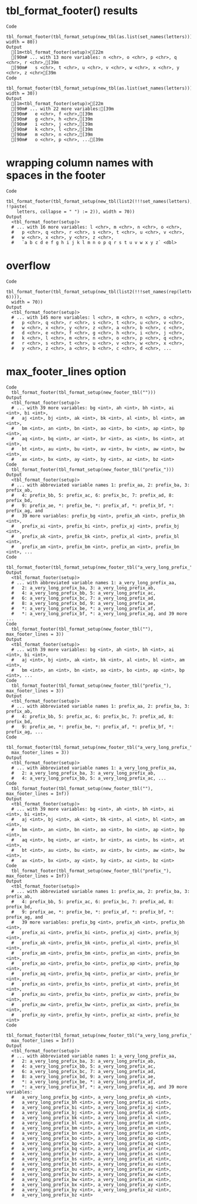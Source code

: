 # tbl_format_footer() results

    Code
      tbl_format_footer(tbl_format_setup(new_tbl(as.list(set_names(letters))), width = 80))
    Output
      [1m<tbl_format_footer(setup)>[22m
      [90m# ... with 13 more variables: n <chr>, o <chr>, p <chr>, q <chr>, r <chr>,[39m
      [90m#   s <chr>, t <chr>, u <chr>, v <chr>, w <chr>, x <chr>, y <chr>, z <chr>[39m
    Code
      tbl_format_footer(tbl_format_setup(new_tbl(as.list(set_names(letters))), width = 30))
    Output
      [1m<tbl_format_footer(setup)>[22m
      [90m# ... with 22 more variables:[39m
      [90m#   e <chr>, f <chr>,[39m
      [90m#   g <chr>, h <chr>,[39m
      [90m#   i <chr>, j <chr>,[39m
      [90m#   k <chr>, l <chr>,[39m
      [90m#   m <chr>, n <chr>,[39m
      [90m#   o <chr>, p <chr>, ...[39m

# wrapping column names with spaces in the footer

    Code
      tbl_format_footer(tbl_format_setup(new_tbl(list2(!!!set_names(letters), !!paste(
        letters, collapse = " ") := 2)), width = 70))
    Output
      <tbl_format_footer(setup)>
      # ... with 16 more variables: l <chr>, m <chr>, n <chr>, o <chr>,
      #   p <chr>, q <chr>, r <chr>, s <chr>, t <chr>, u <chr>, v <chr>,
      #   w <chr>, x <chr>, y <chr>, z <chr>,
      #   `a b c d e f g h i j k l m n o p q r s t u v w x y z` <dbl>

# overflow

    Code
      tbl_format_footer(tbl_format_setup(new_tbl(list2(!!!set_names(rep(letters, 6)))),
      width = 70))
    Output
      <tbl_format_footer(setup)>
      # ... with 145 more variables: l <chr>, m <chr>, n <chr>, o <chr>,
      #   p <chr>, q <chr>, r <chr>, s <chr>, t <chr>, u <chr>, v <chr>,
      #   w <chr>, x <chr>, y <chr>, z <chr>, a <chr>, b <chr>, c <chr>,
      #   d <chr>, e <chr>, f <chr>, g <chr>, h <chr>, i <chr>, j <chr>,
      #   k <chr>, l <chr>, m <chr>, n <chr>, o <chr>, p <chr>, q <chr>,
      #   r <chr>, s <chr>, t <chr>, u <chr>, v <chr>, w <chr>, x <chr>,
      #   y <chr>, z <chr>, a <chr>, b <chr>, c <chr>, d <chr>, ...

# max_footer_lines option

    Code
      tbl_format_footer(tbl_format_setup(new_footer_tbl("")))
    Output
      <tbl_format_footer(setup)>
      # ... with 39 more variables: bg <int>, ah <int>, bh <int>, ai <int>, bi <int>,
      #   aj <int>, bj <int>, ak <int>, bk <int>, al <int>, bl <int>, am <int>,
      #   bm <int>, an <int>, bn <int>, ao <int>, bo <int>, ap <int>, bp <int>,
      #   aq <int>, bq <int>, ar <int>, br <int>, as <int>, bs <int>, at <int>,
      #   bt <int>, au <int>, bu <int>, av <int>, bv <int>, aw <int>, bw <int>,
      #   ax <int>, bx <int>, ay <int>, by <int>, az <int>, bz <int>
    Code
      tbl_format_footer(tbl_format_setup(new_footer_tbl("prefix_")))
    Output
      <tbl_format_footer(setup)>
      # ... with abbreviated variable names 1: prefix_aa, 2: prefix_ba, 3: prefix_ab,
      #   4: prefix_bb, 5: prefix_ac, 6: prefix_bc, 7: prefix_ad, 8: prefix_bd,
      #   9: prefix_ae, *: prefix_be, *: prefix_af, *: prefix_bf, *: prefix_ag, and
      #   39 more variables: prefix_bg <int>, prefix_ah <int>, prefix_bh <int>,
      #   prefix_ai <int>, prefix_bi <int>, prefix_aj <int>, prefix_bj <int>,
      #   prefix_ak <int>, prefix_bk <int>, prefix_al <int>, prefix_bl <int>,
      #   prefix_am <int>, prefix_bm <int>, prefix_an <int>, prefix_bn <int>, ...
    Code
      tbl_format_footer(tbl_format_setup(new_footer_tbl("a_very_long_prefix_")))
    Output
      <tbl_format_footer(setup)>
      # ... with abbreviated variable names 1: a_very_long_prefix_aa,
      #   2: a_very_long_prefix_ba, 3: a_very_long_prefix_ab,
      #   4: a_very_long_prefix_bb, 5: a_very_long_prefix_ac,
      #   6: a_very_long_prefix_bc, 7: a_very_long_prefix_ad,
      #   8: a_very_long_prefix_bd, 9: a_very_long_prefix_ae,
      #   *: a_very_long_prefix_be, *: a_very_long_prefix_af,
      #   *: a_very_long_prefix_bf, *: a_very_long_prefix_ag, and 39 more ...
    Code
      tbl_format_footer(tbl_format_setup(new_footer_tbl(""), max_footer_lines = 3))
    Output
      <tbl_format_footer(setup)>
      # ... with 39 more variables: bg <int>, ah <int>, bh <int>, ai <int>, bi <int>,
      #   aj <int>, bj <int>, ak <int>, bk <int>, al <int>, bl <int>, am <int>,
      #   bm <int>, an <int>, bn <int>, ao <int>, bo <int>, ap <int>, bp <int>, ...
    Code
      tbl_format_footer(tbl_format_setup(new_footer_tbl("prefix_"), max_footer_lines = 3))
    Output
      <tbl_format_footer(setup)>
      # ... with abbreviated variable names 1: prefix_aa, 2: prefix_ba, 3: prefix_ab,
      #   4: prefix_bb, 5: prefix_ac, 6: prefix_bc, 7: prefix_ad, 8: prefix_bd,
      #   9: prefix_ae, *: prefix_be, *: prefix_af, *: prefix_bf, *: prefix_ag, ...
    Code
      tbl_format_footer(tbl_format_setup(new_footer_tbl("a_very_long_prefix_"),
      max_footer_lines = 3))
    Output
      <tbl_format_footer(setup)>
      # ... with abbreviated variable names 1: a_very_long_prefix_aa,
      #   2: a_very_long_prefix_ba, 3: a_very_long_prefix_ab,
      #   4: a_very_long_prefix_bb, 5: a_very_long_prefix_ac, ...
    Code
      tbl_format_footer(tbl_format_setup(new_footer_tbl(""), max_footer_lines = Inf))
    Output
      <tbl_format_footer(setup)>
      # ... with 39 more variables: bg <int>, ah <int>, bh <int>, ai <int>, bi <int>,
      #   aj <int>, bj <int>, ak <int>, bk <int>, al <int>, bl <int>, am <int>,
      #   bm <int>, an <int>, bn <int>, ao <int>, bo <int>, ap <int>, bp <int>,
      #   aq <int>, bq <int>, ar <int>, br <int>, as <int>, bs <int>, at <int>,
      #   bt <int>, au <int>, bu <int>, av <int>, bv <int>, aw <int>, bw <int>,
      #   ax <int>, bx <int>, ay <int>, by <int>, az <int>, bz <int>
    Code
      tbl_format_footer(tbl_format_setup(new_footer_tbl("prefix_"), max_footer_lines = Inf))
    Output
      <tbl_format_footer(setup)>
      # ... with abbreviated variable names 1: prefix_aa, 2: prefix_ba, 3: prefix_ab,
      #   4: prefix_bb, 5: prefix_ac, 6: prefix_bc, 7: prefix_ad, 8: prefix_bd,
      #   9: prefix_ae, *: prefix_be, *: prefix_af, *: prefix_bf, *: prefix_ag, and
      #   39 more variables: prefix_bg <int>, prefix_ah <int>, prefix_bh <int>,
      #   prefix_ai <int>, prefix_bi <int>, prefix_aj <int>, prefix_bj <int>,
      #   prefix_ak <int>, prefix_bk <int>, prefix_al <int>, prefix_bl <int>,
      #   prefix_am <int>, prefix_bm <int>, prefix_an <int>, prefix_bn <int>,
      #   prefix_ao <int>, prefix_bo <int>, prefix_ap <int>, prefix_bp <int>,
      #   prefix_aq <int>, prefix_bq <int>, prefix_ar <int>, prefix_br <int>,
      #   prefix_as <int>, prefix_bs <int>, prefix_at <int>, prefix_bt <int>,
      #   prefix_au <int>, prefix_bu <int>, prefix_av <int>, prefix_bv <int>,
      #   prefix_aw <int>, prefix_bw <int>, prefix_ax <int>, prefix_bx <int>,
      #   prefix_ay <int>, prefix_by <int>, prefix_az <int>, prefix_bz <int>
    Code
      tbl_format_footer(tbl_format_setup(new_footer_tbl("a_very_long_prefix_"),
      max_footer_lines = Inf))
    Output
      <tbl_format_footer(setup)>
      # ... with abbreviated variable names 1: a_very_long_prefix_aa,
      #   2: a_very_long_prefix_ba, 3: a_very_long_prefix_ab,
      #   4: a_very_long_prefix_bb, 5: a_very_long_prefix_ac,
      #   6: a_very_long_prefix_bc, 7: a_very_long_prefix_ad,
      #   8: a_very_long_prefix_bd, 9: a_very_long_prefix_ae,
      #   *: a_very_long_prefix_be, *: a_very_long_prefix_af,
      #   *: a_very_long_prefix_bf, *: a_very_long_prefix_ag, and 39 more variables:
      #   a_very_long_prefix_bg <int>, a_very_long_prefix_ah <int>,
      #   a_very_long_prefix_bh <int>, a_very_long_prefix_ai <int>,
      #   a_very_long_prefix_bi <int>, a_very_long_prefix_aj <int>,
      #   a_very_long_prefix_bj <int>, a_very_long_prefix_ak <int>,
      #   a_very_long_prefix_bk <int>, a_very_long_prefix_al <int>,
      #   a_very_long_prefix_bl <int>, a_very_long_prefix_am <int>,
      #   a_very_long_prefix_bm <int>, a_very_long_prefix_an <int>,
      #   a_very_long_prefix_bn <int>, a_very_long_prefix_ao <int>,
      #   a_very_long_prefix_bo <int>, a_very_long_prefix_ap <int>,
      #   a_very_long_prefix_bp <int>, a_very_long_prefix_aq <int>,
      #   a_very_long_prefix_bq <int>, a_very_long_prefix_ar <int>,
      #   a_very_long_prefix_br <int>, a_very_long_prefix_as <int>,
      #   a_very_long_prefix_bs <int>, a_very_long_prefix_at <int>,
      #   a_very_long_prefix_bt <int>, a_very_long_prefix_au <int>,
      #   a_very_long_prefix_bu <int>, a_very_long_prefix_av <int>,
      #   a_very_long_prefix_bv <int>, a_very_long_prefix_aw <int>,
      #   a_very_long_prefix_bw <int>, a_very_long_prefix_ax <int>,
      #   a_very_long_prefix_bx <int>, a_very_long_prefix_ay <int>,
      #   a_very_long_prefix_by <int>, a_very_long_prefix_az <int>,
      #   a_very_long_prefix_bz <int>

